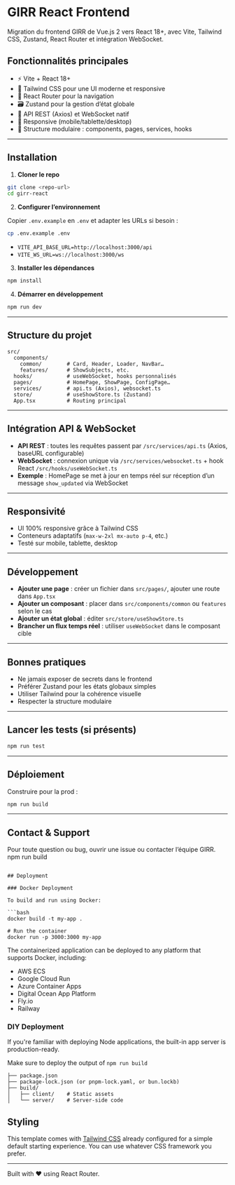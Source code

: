 # GIRR React Frontend

Migration du frontend GIRR de Vue.js 2 vers React 18+, avec Vite, Tailwind CSS, Zustand, React Router et intégration WebSocket.

## Fonctionnalités principales

- ⚡️ Vite + React 18+
- 🎨 Tailwind CSS pour une UI moderne et responsive
- 🔀 React Router pour la navigation
- 🗃️ Zustand pour la gestion d’état globale
- 🔌 API REST (Axios) et WebSocket natif
- 📱 Responsive (mobile/tablette/desktop)
- 🧩 Structure modulaire : components, pages, services, hooks

---

## Installation

1. **Cloner le repo**

```bash
git clone <repo-url>
cd girr-react
```

2. **Configurer l’environnement**

Copier `.env.example` en `.env` et adapter les URLs si besoin :

```bash
cp .env.example .env
```

- `VITE_API_BASE_URL=http://localhost:3000/api`
- `VITE_WS_URL=ws://localhost:3000/ws`

3. **Installer les dépendances**

```bash
npm install
```

4. **Démarrer en développement**

```bash
npm run dev
```

---

## Structure du projet

```
src/
  components/
    common/        # Card, Header, Loader, NavBar…
    features/      # ShowSubjects, etc.
  hooks/           # useWebSocket, hooks personnalisés
  pages/           # HomePage, ShowPage, ConfigPage…
  services/        # api.ts (Axios), websocket.ts
  store/           # useShowStore.ts (Zustand)
  App.tsx          # Routing principal
```

---

## Intégration API & WebSocket

- **API REST** : toutes les requêtes passent par `/src/services/api.ts` (Axios, baseURL configurable)
- **WebSocket** : connexion unique via `/src/services/websocket.ts` + hook React `/src/hooks/useWebSocket.ts`
- **Exemple** : HomePage se met à jour en temps réel sur réception d’un message `show_updated` via WebSocket

---

## Responsivité

- UI 100% responsive grâce à Tailwind CSS
- Conteneurs adaptatifs (`max-w-2xl mx-auto p-4`, etc.)
- Testé sur mobile, tablette, desktop

---

## Développement

- **Ajouter une page** : créer un fichier dans `src/pages/`, ajouter une route dans `App.tsx`
- **Ajouter un composant** : placer dans `src/components/common` ou `features` selon le cas
- **Ajouter un état global** : éditer `src/store/useShowStore.ts`
- **Brancher un flux temps réel** : utiliser `useWebSocket` dans le composant cible

---

## Bonnes pratiques

- Ne jamais exposer de secrets dans le frontend
- Préférer Zustand pour les états globaux simples
- Utiliser Tailwind pour la cohérence visuelle
- Respecter la structure modulaire

---

## Lancer les tests (si présents)

```bash
npm run test
```

---

## Déploiement

Construire pour la prod :

```bash
npm run build
```

---

## Contact & Support

Pour toute question ou bug, ouvrir une issue ou contacter l’équipe GIRR.
npm run build
```

## Deployment

### Docker Deployment

To build and run using Docker:

```bash
docker build -t my-app .

# Run the container
docker run -p 3000:3000 my-app
```

The containerized application can be deployed to any platform that supports Docker, including:

- AWS ECS
- Google Cloud Run
- Azure Container Apps
- Digital Ocean App Platform
- Fly.io
- Railway

### DIY Deployment

If you're familiar with deploying Node applications, the built-in app server is production-ready.

Make sure to deploy the output of `npm run build`

```
├── package.json
├── package-lock.json (or pnpm-lock.yaml, or bun.lockb)
├── build/
│   ├── client/    # Static assets
│   └── server/    # Server-side code
```

## Styling

This template comes with [Tailwind CSS](https://tailwindcss.com/) already configured for a simple default starting experience. You can use whatever CSS framework you prefer.

---

Built with ❤️ using React Router.
